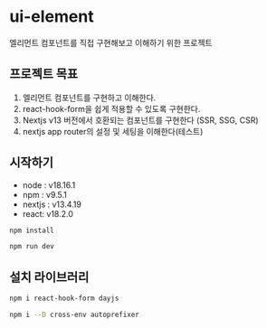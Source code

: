 # ui-element 
엘리먼트 컴포넌트를 직접 구현해보고 이해하기 위한 프로젝트

## 프로젝트 목표
1. 엘리먼트 컴포넌트를 구현하고 이해한다.
2. react-hook-form을 쉽게 적용할 수 있도록 구현한다.
3. Nextjs v13 버전에서 호환되는 컴포넌트를 구현한다 (SSR, SSG, CSR)
4. nextjs app router의 설정 및 세팅을 이해한다(테스트)


## 시작하기
- node : v18.16.1
- npm : v9.5.1
- nextjs : v13.4.19
- react: v18.2.0

```bash
npm install

npm run dev
```

## 설치 라이브러리
```bash
npm i react-hook-form dayjs
```
```bash
npm i --D cross-env autoprefixer
```